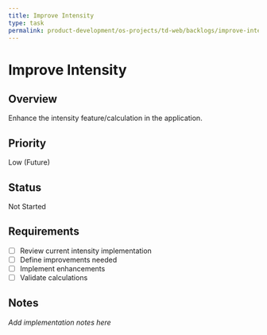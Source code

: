 ```yaml
---
title: Improve Intensity
type: task
permalink: product-development/os-projects/td-web/backlogs/improve-intensity
---
```


# Improve Intensity

## Overview
Enhance the intensity feature/calculation in the application.

## Priority
Low (Future)

## Status
Not Started

## Requirements
- [ ] Review current intensity implementation
- [ ] Define improvements needed
- [ ] Implement enhancements
- [ ] Validate calculations

## Notes
_Add implementation notes here_
